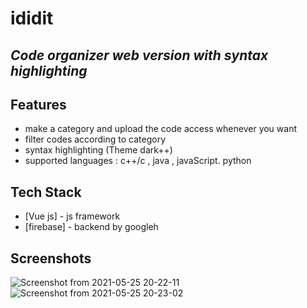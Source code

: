 # ididit
## _Code organizer web version with syntax highlighting_

## Features

- make a category and upload the code access whenever you want
- filter codes according to category
- syntax highlighting (Theme dark++)
- supported languages : c++/c , java , javaScript. python

## Tech Stack
- [Vue js] -  js framework 
- [firebase] - backend by googleh

## Screenshots
![Screenshot from 2021-05-25 20-22-11](https://user-images.githubusercontent.com/55027190/119519562-2ac1fe00-bd97-11eb-9b48-e2661104144a.png)
![Screenshot from 2021-05-25 20-23-02](https://user-images.githubusercontent.com/55027190/119519445-0cf49900-bd97-11eb-8d32-cbd8403d9b53.png)
